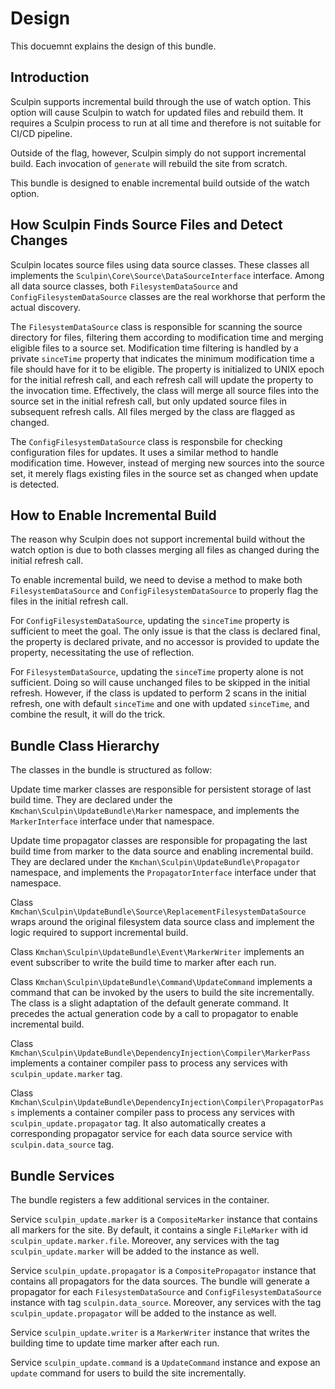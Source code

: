 
# Design

This docuemnt explains the design of this bundle.

## Introduction

Sculpin supports incremental build through the use of watch option. This
option will cause Sculpin to watch for updated files and rebuild them. It
requires a Sculpin process to run at all time and therefore is not suitable
for CI/CD pipeline.

Outside of the flag, however, Sculpin simply do not support incremental build.
Each invocation of `generate` will rebuild the site from scratch.

This bundle is designed to enable incremental build outside of the watch
option.

## How Sculpin Finds Source Files and Detect Changes

Sculpin locates source files using data source classes. These classes all
implements the `Sculpin\Core\Source\DataSourceInterface` interface. Among
all data source classes, both `FilesystemDataSource` and
`ConfigFilesystemDataSource` classes are the real workhorse that perform
the actual discovery.

The `FilesystemDataSource` class is responsible for scanning the source
directory for files, filtering them according to modification time and
merging eligible files to a source set. Modification time filtering
is handled by a private `sinceTime` property that indicates the minimum
modification time a file should have for it to be eligible. The property
is initialized to UNIX epoch for the initial refresh call, and each
refresh call will update the property to the invocation time. Effectively,
the class will merge all source files into the source set in the initial
refresh call, but only updated source files in subsequent refresh calls.
All files merged by the class are flagged as changed.

The `ConfigFilesystemDataSource` class is responsbile for checking
configuration files for updates. It uses a similar method to handle
modification time. However, instead of merging new sources into the
source set, it merely flags existing files in the source set as
changed when update is detected.

## How to Enable Incremental Build

The reason why Sculpin does not support incremental build without the
watch option is due to both classes merging all files as changed during
the initial refresh call.

To enable incremental build, we need to devise a method to make both
`FilesystemDataSource` and `ConfigFilesystemDataSource` to properly flag
the files in the initial refresh call.

For `ConfigFilesystemDataSource`, updating the `sinceTime` property is
sufficient to meet the goal. The only issue is that the class is declared
final, the property is declared private, and no accessor is provided to
update the property, necessitating the use of reflection.

For `FilesystemDataSource`, updating the `sinceTime` property alone is
not sufficient. Doing so will cause unchanged files to be skipped in the
initial refresh. However, if the class is updated to perform 2 scans in
the initial refresh, one with default `sinceTime` and one with updated
`sinceTime`, and combine the result, it will do the trick.

## Bundle Class Hierarchy

The classes in the bundle is structured as follow:

Update time marker classes are responsible for persistent storage of last
build time. They are declared under the `Kmchan\Sculpin\UpdateBundle\Marker`
namespace, and implements the `MarkerInterface` interface under that
namespace.

Update time propagator classes are responsible for propagating the last build
time from marker to the data source and enabling incremental build. They are
declared under the `Kmchan\Sculpin\UpdateBundle\Propagator` namespace, and
implements the `PropagatorInterface` interface under that namespace.

Class `Kmchan\Sculpin\UpdateBundle\Source\ReplacementFilesystemDataSource`
wraps around the original filesystem data source class and implement the logic
required to support incremental build.

Class `Kmchan\Sculpin\UpdateBundle\Event\MarkerWriter` implements an event
subscriber to write the build time to marker after each run.

Class `Kmchan\Sculpin\UpdateBundle\Command\UpdateCommand` implements a
command that can be invoked by the users to build the site incrementally. The
class is a slight adaptation of the default generate command. It precedes the
actual generation code by a call to propagator to enable incremental build.

Class `Kmchan\Sculpin\UpdateBundle\DependencyInjection\Compiler\MarkerPass`
implements a container compiler pass to process any services with
`sculpin_update.marker` tag.

Class `Kmchan\Sculpin\UpdateBundle\DependencyInjection\Compiler\PropagatorPass`
implements a container compiler pass to process any services with
`sculpin_update.propagator` tag. It also automatically creates a corresponding
propagator service for each data source service with `sculpin.data_source`
tag.

## Bundle Services

The bundle registers a few additional services in the container.

Service `sculpin_update.marker` is a `CompositeMarker` instance that contains
all markers for the site. By default, it contains a single `FileMarker` with
id `sculpin_update.marker.file`. Moreover, any services with the tag
`sculpin_update.marker` will be added to the instance as well.

Service `sculpin_update.propagator` is a `CompositePropagator` instance that
contains all propagators for the data sources. The bundle will generate a
propagator for each `FilesystemDataSource` and `ConfigFilesystemDataSource`
instance with tag `sculpin.data_source`. Moreover, any services with the tag
`sculpin_update.propagator` will be added to the instance as well.

Service `sculpin_update.writer` is a `MarkerWriter` instance that writes the
building time to update time marker after each run.

Service `sculpin_update.command` is a `UpdateCommand` instance and expose an
`update` command for users to build the site incrementally.

